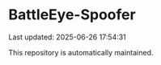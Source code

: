 # BattleEye-Spoofer

Last updated: 2025-06-26 17:54:31

This repository is automatically maintained.
